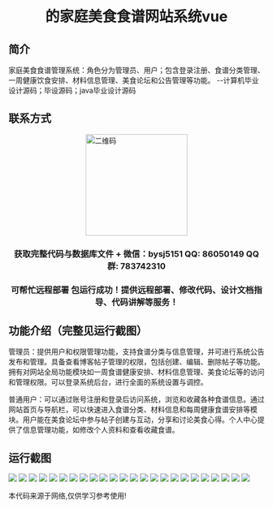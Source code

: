 <p><h1 align="center">的家庭美食食谱网站系统vue</h1></p>

## 简介
家庭美食食谱管理系统：角色分为管理员、用户；包含登录注册、食谱分类管理、一周健康饮食安排、材料信息管理、美食论坛和公告管理等功能。    --计算机毕业设计源码；毕设源码；java毕业设计源码


## 联系方式
<img src="https://bs-1329754181.cos.ap-shanghai.myqcloud.com/wx.jpg" alt="二维码" style="display: block; margin: 0 auto;" width="200px">
<p><h3 align="center">获取完整代码与数据库文件 + 微信：bysj5151 QQ: 86050149 QQ群: 783742310</h3></p>
<p><h3 align="center">可帮忙远程部署 包运行成功！提供远程部署、修改代码、设计文档指导、代码讲解等服务！</h3></p>

## 功能介绍（完整见运行截图）
管理员：提供用户和权限管理功能，支持食谱分类与信息管理，并可进行系统公告发布和管理。具备查看博客帖子管理的权限，包括创建、编辑、删除帖子等功能。拥有对网站全局功能模块如一周食谱健康安排、材料信息管理、美食论坛等的访问和管理权限。可以登录系统后台，进行全面的系统设置与调控。

普通用户：可以通过账号注册和登录后访问系统，浏览和收藏各种食谱信息。通过网站首页与导航栏，可以快速进入食谱分类、材料信息和每周健康食谱安排等模块。用户能在美食论坛中参与帖子创建与互动，分享和讨论美食心得。个人中心提供了信息管理功能，如修改个人资料和查看收藏食谱。


## 运行截图
![](https://bs-1329754181.cos.ap-shanghai.myqcloud.com/ssm/FamilyRecipesSystem/img/001.jpg)
![](https://bs-1329754181.cos.ap-shanghai.myqcloud.com/ssm/FamilyRecipesSystem/img/002.jpg)
![](https://bs-1329754181.cos.ap-shanghai.myqcloud.com/ssm/FamilyRecipesSystem/img/003.jpg)
![](https://bs-1329754181.cos.ap-shanghai.myqcloud.com/ssm/FamilyRecipesSystem/img/004.jpg)
![](https://bs-1329754181.cos.ap-shanghai.myqcloud.com/ssm/FamilyRecipesSystem/img/005.jpg)
![](https://bs-1329754181.cos.ap-shanghai.myqcloud.com/ssm/FamilyRecipesSystem/img/006.jpg)
![](https://bs-1329754181.cos.ap-shanghai.myqcloud.com/ssm/FamilyRecipesSystem/img/007.jpg)
![](https://bs-1329754181.cos.ap-shanghai.myqcloud.com/ssm/FamilyRecipesSystem/img/008.jpg)
![](https://bs-1329754181.cos.ap-shanghai.myqcloud.com/ssm/FamilyRecipesSystem/img/009.jpg)
![](https://bs-1329754181.cos.ap-shanghai.myqcloud.com/ssm/FamilyRecipesSystem/img/010.jpg)
![](https://bs-1329754181.cos.ap-shanghai.myqcloud.com/ssm/FamilyRecipesSystem/img/011.jpg)
![](https://bs-1329754181.cos.ap-shanghai.myqcloud.com/ssm/FamilyRecipesSystem/img/012.jpg)
![](https://bs-1329754181.cos.ap-shanghai.myqcloud.com/ssm/FamilyRecipesSystem/img/013.jpg)
![](https://bs-1329754181.cos.ap-shanghai.myqcloud.com/ssm/FamilyRecipesSystem/img/014.jpg)
![](https://bs-1329754181.cos.ap-shanghai.myqcloud.com/ssm/FamilyRecipesSystem/img/015.jpg)
![](https://bs-1329754181.cos.ap-shanghai.myqcloud.com/ssm/FamilyRecipesSystem/img/016.jpg)
![](https://bs-1329754181.cos.ap-shanghai.myqcloud.com/ssm/FamilyRecipesSystem/img/017.jpg)
![](https://bs-1329754181.cos.ap-shanghai.myqcloud.com/ssm/FamilyRecipesSystem/img/018.jpg)
![](https://bs-1329754181.cos.ap-shanghai.myqcloud.com/ssm/FamilyRecipesSystem/img/019.jpg)
![](https://bs-1329754181.cos.ap-shanghai.myqcloud.com/ssm/FamilyRecipesSystem/img/020.jpg)
![](https://bs-1329754181.cos.ap-shanghai.myqcloud.com/ssm/FamilyRecipesSystem/img/021.jpg)
![](https://bs-1329754181.cos.ap-shanghai.myqcloud.com/ssm/FamilyRecipesSystem/img/022.jpg)
![](https://bs-1329754181.cos.ap-shanghai.myqcloud.com/ssm/FamilyRecipesSystem/img/023.jpg)
![](https://bs-1329754181.cos.ap-shanghai.myqcloud.com/ssm/FamilyRecipesSystem/img/024.jpg)

<p>本代码来源于网络,仅供学习参考使用!</p>
